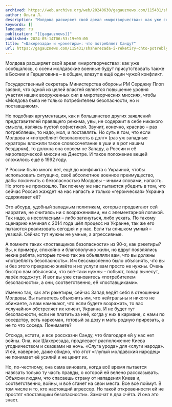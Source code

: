 ```yaml
---
archived: https://web.archive.org/web/20240630/gagauznews.com/115431/shaherezada-i-reketiry-chto-potreblyaet-sandu.html
author: Ольга Л.
description: "Молдова расширяет свой ареал «миротворчества»: как уже сообщалось, с осени молдавские военные будут присутствовать также в Боснии и Герцеговине – в общем, влезут в ещё один чужой конфликт. Государственный секретарь Министерства обороны РМ Серджиу Плоп заявил, что одной из целей властей является повышение уровня участия наших вооруженных сил в миротворческих миссиях, чтобы «Молдова была не только потребителем безопасности, но и поставщиком». Но подобная аргументация, как и большинство других заявлений представителей правящего режима, увы, не содержит в себе никакого смысла, являясь пустой софистикой. Звучит, конечно, красиво – раз потребляешь, то надо, мол, и поставлять. Но суть в том, что если Молдова […]"
keywords: []
language: ru
publication: "[[gagauznews]]"
published: 2024-05-14T06:53:19+00:00
title: "«Шахерезада» и «рэкетиры»: что потребляет Санду?"
url: https://gagauznews.com/115431/shaherezada-i-reketiry-chto-potreblyaet-sandu.html
---
```


Молдова расширяет свой ареал «миротворчества»: как уже сообщалось, с осени молдавские военные будут присутствовать также в Боснии и Герцеговине – в общем, влезут в ещё один чужой конфликт.

Государственный секретарь Министерства обороны РМ Серджиу Плоп заявил, что одной из целей властей является повышение уровня участия наших вооруженных сил в миротворческих миссиях, чтобы «Молдова была не только потребителем безопасности, но и поставщиком».

Но подобная аргументация, как и большинство других заявлений представителей правящего режима, увы, не содержит в себе никакого смысла, являясь пустой софистикой. Звучит, конечно, красиво – раз потребляешь, то надо, мол, и поставлять. Но суть в том, что если Молдова и «потребляет безопасность в долг» (раз уж западные кураторы вложили такое словосочетание в уши и в рот нашим бездарям), то должна она совсем не Западу, а России и её миротворческой миссии на Днестре. И такое положение вещей сложилось ещё в 1992 году.

У России было много лет, ещё до конфликта с Украиной, чтобы использовать ситуацию, своё абсолютное военное преимущество, дабы покончить с безопасностью Молдовы – иными словами, напасть. Но этого не произошло. Так почему же нас пытаются убедить в том, что сейчас Россия жаждет на нас напасть и только «героическая» Украина сдерживает её?

Это абсурд, удобный западным политикам, которые продвигают сей нарратив, не считаясь ни с возражениями, ни с элементарной логикой. Так надо, а несогласным – либо заткнуться, либо уехать. По такому сценарию начиная с 2014 года шёл процесс на Украине, так же его пытаются реализовать сегодня и у нас. Если ты слишком умный – уезжай. Сейчас тут нужны не умные, а агрессивные.

А помните таких «поставщиков безопасности» из 90-х, как рэкетиры? Вы, к примеру, спокойно и благополучно жили, но вдруг появлялись некие ребята, которые точно так же объявляли вам, что вы должны «потреблять безопасность». Им бессмысленно было объяснять, что вы и без этого прекрасно живёте и их услуги вам просто не нужны. Очень быстро вам объясняли, что всё-таки нужны – побьют, товар вынесут, ларёк подожгут. И вот вы уже становитесь «потребителем безопасности», а они, соответственно, её «поставщиками».

Именно так, как эти рэкетиры, сейчас Запад ведёт себя в отношении Молдовы. Вы пытаетесь объяснить им, что нейтральны и никого не обижаете, а вам намекают, что если будете возражать, то вас «случайно» обстреляет их клиент, Украина. И не будет тут безопасности, если не платить за неё, когда у них в кармане, с нами по соседству, есть наркоман, готовый за дозу и мать родную прирезать, а не то что соседа. Понимаете?

Отсюда, кстати, и все россказни Санду, что благодаря ей у нас нет войны. Она, как Шахерезада, продлевает расположение Киева угодничеством и сказками на ночь. «Слуга урода» для «слуги народа». И ей, наверное, даже обидно, что этот «глупый молдавский народец» не понимает её усилий и не ценит их.

Но, по-честному, она сама виновата, когда всё время пытается навязать только ту часть правды, о которой ей велено рассказывать. Объясни людям, что спасаешь страну от нападения Киева и, соответственно, войны, и всё станет на свои места. Все всё поймут. В том числе и то, кто настоящий агрессор. Но такой откровенности ей не простят «поставщики безопасности». Замочат в два счёта. И она это знает.